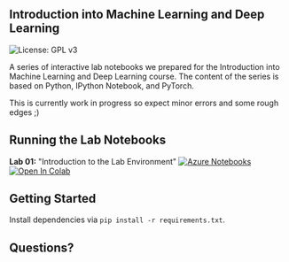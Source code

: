 ## Introduction into Machine Learning and Deep Learning

![License: GPL v3](https://img.shields.io/badge/License-GPLv3-blue.svg)

A series of interactive lab notebooks we prepared for the Introduction into Machine Learning and Deep Learning course. The content of the series is based on Python, IPython Notebook, and PyTorch.

This is currently work in progress so expect minor errors and some rough edges ;)

## Running the Lab Notebooks

**Lab 01:** "Introduction to the Lab Environment" [![Azure Notebooks](https://notebooks.azure.com/launch.png)](https://colab.research.google.com/github/GitiHubi/courseMLDL/blob/master/lab_01/mldl_lab_01.ipynb) [![Open In Colab](https://colab.research.google.com/assets/colab-badge.svg)](https://colab.research.google.com/github/GitiHubi/courseMLDL/blob/master/lab_01/mldl_lab_01.ipynb)

## Getting Started

Install dependencies via `pip install -r requirements.txt`.

## Questions?
